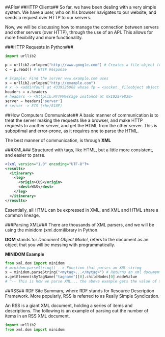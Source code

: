 #APIs#
##HTTP Clients##
So far, we have been dealing with a very simple system. We have a user, who on his browser navigates to our website, and sends a request over HTTP to our servers.

Now, we will be discussing how to manage the connection between servers and other servers (over HTTP), through the use of an API. This allows for more flexibility and more functionality. 

###HTTP Requests in Python###
```python
import urllib2

p = urllib2.urlopen("http://www.google.com") # Creates a file object (can read)
c = p.read() # HTTP Response

# Example: Find the server www.example.com uses
x = urllib2.urlopen("http://example.com")
# x -> <addinfourl at 4339525968 whose fp = <socket._fileobject object at 0x102a66450>>
headers = x.headers
# headers -> <httplib.HTTPMessage instance at 0x102a7e830>
server = headers['server']
# server -> ECS (rhv/818F)
```

##How Computers Communicate##
A basic manner of communication is to treat the server making the requests like a browser, and make HTTP requests to another server, and get the HTML from the other server. This is suboptimal and error-prone, as it requires one to parse the HTML.

The best manner of communication, is through **XML**

###XML###
Structured with tags, like HTML, but a little more consistent, and easier to parse.

```XML
<?xml version="1.0" encoding="UTF-8"?>
<results>
  <itinerary>
    <leg>
      <origin>CUS</origin>
      <dest>WAS</dest>
    </leg>
  </itinerary>
</results>
```

Essentially, all HTML can be expressed in XML, and XML and HTML share a common lineage.

###Parsing XML###
There are thousands of XML parsers, and we will be using the minidom (xml.dom)library in Python. 

**DOM** stands for *Document Object Model*, refers to the document as an object that you will be messing with programmatically.

**MINIDOM Example**
```python
from xml.dom import minidom
# minidom.parseString() --> Function that parses an XML string
x = minidom.parseString("<mytag>...</mytag>") # Returns an xml document object
x.getElementsByTagName("tagname")[0].childNodes[0].nodeValue
# ^-- This is how we parse XML... the above example gets the value of the first object of the first child of the tag "tagname." 
```

##RSS##
RDF Site Summary, where RDF stands for Resource Description Framework.
More popularly, RSS is referred to as Really Simple Syndication.

An RSS is a giant XML document, holding a series of items and descriptions. The following is an example of parsing out the number of items in an RSS XML document.

```python
import urllib2
from xml.dom import minidom
